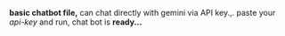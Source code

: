 **basic chatbot file,** can chat directly with gemini via API key.,.
paste your *api-key* and run, chat bot is **ready...** 
